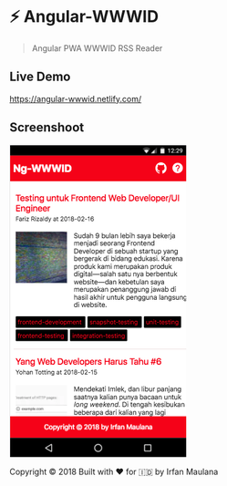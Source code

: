 # ⚡️ Angular-WWWID

> Angular PWA WWWID RSS Reader

## Live Demo

https://angular-wwwid.netlify.com/

## Screenshoot

![screenshoot](https://raw.githubusercontent.com/mazipan/angular-wwwid/master/screenshoot.png)


Copyright © 2018 Built with ❤️ for 🇮🇩 by Irfan Maulana
